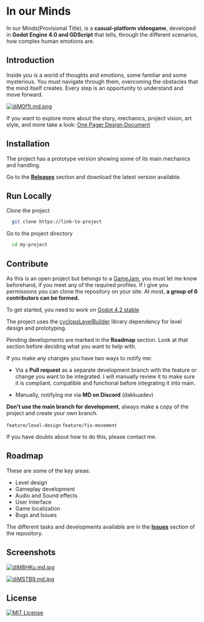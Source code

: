 # In our Minds 

In our Minds(Provisional Title), is a **casual-platform videogame**, developed in **Godot Engine 4.0 and GDScript** that tells, through the different scenarios, how complex human emotions are.


## Introduction

Inside you is a world of thoughts and emotions, some familiar and some mysterious. You must navigate through them, overcoming the obstacles that the mind itself creates. Every step is an opportunity to understand and move forward.

[![diM0f1t.md.png](https://iili.io/diM0f1t.md.png)](https://freeimage.host/i/diM0f1t)

If you want to explore more about the story, mechanics, project vision, art style, and more take a look:
[One Pager Design Document](https://docs.google.com/document/d/1IFXtjuVabRxfs5BDGFTM4EodXScg6qZq5i2X_m0mhg4/edit?usp=sharing)

## Installation

The project has a prototype version showing some of its main mechanics and handling.

Go to the [**Releases**](https://github.com/DakkuaDev/in-our-minds-godot/releases) section and download the latest version available.


## Run Locally

Clone the project

```bash
  git clone https://link-to-project
```

Go to the project directory

```bash
  cd my-project
```

## Contribute

As this is an open project but belongs to a [GameJam](https://itch.io/jam/mental-health-game-dev-champions-2024), you must let me know beforehand, if you meet any of the required profiles. If I give you permissions you can clone the repository on your site. At most, **a group of 6 contributors can be formed.**

To get started, you need to work on [Godot 4.2 stable](https://godotengine.org/download/archive/4.2-stable/)

The project uses the [cyclopsLevelBuilder](https://github.com/blackears/cyclopsLevelBuilder) library dependency for level design and prototyping. 

Pending developments are marked in the **Roadmap** section. Look at that section before deciding what you want to help with.

If you make any changes you have two ways to notify me:

- Via a **Pull request** as a separate development branch with the feature or change you want to be integrated. I will manually review it to make sure it is compliant, compatible and functional before integrating it into main.

- Manually, notifying me via **MD on Discord** (dakkuadev)

**Don't use the main branch for development**, always make a copy of the project and create your own branch.

`feature/level-design` `feature/fix-movement` 

If you have doubts about how to do this, please contact me.

## Roadmap

These are some of the key areas:
- Level design
- Gameplay development
- Audio and Sound effects
- User Interface
- Game localization
- Bugs and Issues

The different tasks and developments available are in the [**Issues**](https://github.com/DakkuaDev/in-our-minds-godot/issues) section of the repository. 

## Screenshots

[![diM8HKu.md.jpg](https://iili.io/diM8HKu.md.jpg)](https://freeimage.host/i/diM8HKu)

[![diMSTB9.md.jpg](https://iili.io/diMSTB9.md.jpg)](https://freeimage.host/i/diMSTB9)


## License

[![MIT License](https://img.shields.io/badge/License-MIT-green.svg)](https://choosealicense.com/licenses/mit/)


